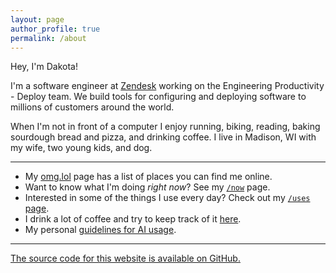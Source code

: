 ```yaml
---
layout: page
author_profile: true
permalink: /about
---
```


Hey, I'm Dakota!

I'm a software engineer at [Zendesk](https://www.zendesk.com) working on the Engineering Productivity - Deploy team.
We build tools for configuring and deploying software to millions of customers around the world.

When I'm not in front of a computer I enjoy running, biking, reading, baking sourdough bread and pizza, and drinking coffee.
I live in Madison, WI with my wife, two young kids, and dog.

---

- My [omg.lol](https://dakota.omg.lol/) page has a list of places you can find me online.
- Want to know what I'm doing _right now_? See my [`/now`](now.md) page.
- Interested in some of the things I use every day? Check out my [`/uses` page](uses.md).
- I drink a lot of coffee and try to keep track of it [here](coffee.md).
- My personal [guidelines for AI usage](ai.md).

---

[The source code for this
website is available on GitHub.](https://github.com/dcchambers/dcchambers.github.io)
